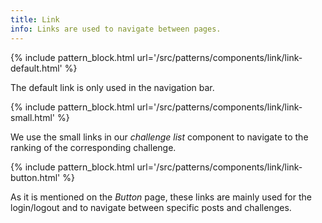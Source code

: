 ```yaml
---
title: Link
info: Links are used to navigate between pages.
---
```


{% include pattern_block.html url='/src/patterns/components/link/link-default.html' %}

The default link is only used in the navigation bar.

{% include pattern_block.html url='/src/patterns/components/link/link-small.html' %}

We use the small links in our *challenge list* component to navigate to the ranking of the corresponding challenge.

{% include pattern_block.html url='/src/patterns/components/link/link-button.html' %}

As it is mentioned on the *Button* page, these links are mainly used for the login/logout and to navigate between specific posts and challenges.